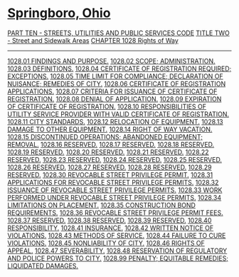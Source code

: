 [Springboro, Ohio](indexee20.html)
==================================

[PART TEN - STREETS, UTILITIES AND PUBLIC SERVICES CODE](407fa412.html)
[TITLE TWO - Street and Sidewalk Areas](409ca412.html) [CHAPTER 1028
Rights of Way](413aa412.html)

* * * * *

[1028.01 FINDINGS AND PURPOSE.](4164a412.html) [1028.02 SCOPE;
ADMINISTRATION.](4172a412.html) [1028.03 DEFINITIONS.](4178a412.html)
[1028.04 CERTIFICATE OF REGISTRATION REQUIRED;
EXCEPTIONS.](4186a412.html) [1028.05 TIME LIMIT FOR COMPLIANCE;
DECLARATION OF NUISANCE; REMEDIES OF CITY.](418ea412.html) [1028.06
CERTIFICATE OF REGISTRATION APPLICATIONS.](4192a412.html) [1028.07
CRITERIA FOR ISSUANCE OF CERTIFICATE OF REGISTRATION.](419da412.html)
[1028.08 DENIAL OF APPLICATION.](41a0a412.html) [1028.09 EXPIRATION OF
CERTIFICATE OF REGISTRATION.](41a3a412.html) [1028.10 RESPONSIBILITIES
OF UTILITY SERVICE PROVIDER WITH VALID CERTIFICATE OF
REGISTRATION.](41a8a412.html) [1028.11 CITY STANDARDS.](41baa412.html)
[1028.12 RELOCATION OF EQUIPMENT.](41bea412.html) [1028.13 DAMAGE TO
OTHER EQUIPMENT.](41c6a412.html) [1028.14 RIGHT OF WAY
VACATION.](41cca412.html) [1028.15 DISCONTINUED OPERATIONS; ABANDONED
EQUIPMENT; REMOVAL.](41d5a412.html) [1028.16 RESERVED.](41dfa412.html)
[1028.17 RESERVED.](41e1a412.html) [1028.18 RESERVED.](41e3a412.html)
[1028.19 RESERVED.](41e5a412.html) [1028.20 RESERVED.](41e7a412.html)
[1028.21 RESERVED.](41e9a412.html) [1028.22 RESERVED.](41eba412.html)
[1028.23 RESERVED.](41eda412.html) [1028.24 RESERVED.](41efa412.html)
[1028.25 RESERVED.](41f1a412.html) [1028.26 RESERVED.](41f3a412.html)
[1028.27 RESERVED.](41f5a412.html) [1028.28 RESERVED.](41f7a412.html)
[1028.29 RESERVED.](41f9a412.html) [1028.30 REVOCABLE STREET PRIVILEGE
PERMIT.](41fba412.html) [1028.31 APPLICATIONS FOR REVOCABLE STREET
PRIVILEGE PERMITS.](41ffa412.html) [1028.32 ISSUANCE OF REVOCABLE STREET
PRIVILEGE PERMITS.](420ba412.html) [1028.33 WORK PERFORMED UNDER
REVOCABLE STREET PRIVILEGE PERMITS.](4218a412.html) [1028.34 LIMITATIONS
ON PLACEMENT.](422ba412.html) [1028.35 CONSTRUCTION BOND
REQUIREMENTS.](4236a412.html) [1028.36 REVOCABLE STREET PRIVILEGE PERMIT
FEES.](423ea412.html) [1028.37 RESERVED.](4243a412.html) [1028.38
RESERVED.](4245a412.html) [1028.39 RESERVED.](4247a412.html) [1028.40
RESPONSIBILITY.](4249a412.html) [1028.41 INSURANCE.](424da412.html)
[1028.42 WRITTEN NOTICE OF VIOLATIONS.](425ea412.html) [1028.43 METHODS
OF SERVICE.](4262a412.html) [1028.44 FAILURE TO CURE
VIOLATIONS.](4266a412.html) [1028.45 NONLIABILITY OF
CITY.](426da412.html) [1028.46 RIGHTS OF APPEAL.](4270a412.html)
[1028.47 SEVERABILITY.](4282a412.html) [1028.48 RESERVATION OF
REGULATORY AND POLICE POWERS TO CITY.](4286a412.html) [1028.99 PENALTY;
EQUITABLE REMEDIES; LIQUIDATED DAMAGES.](428ca412.html)
